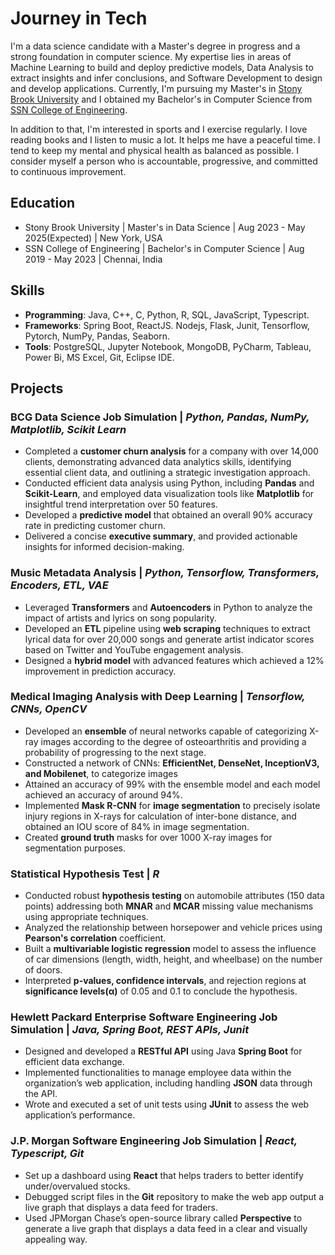 # Journey in Tech

I'm a data science candidate with a Master's degree in progress and a strong foundation in computer science. My expertise lies in areas of 
Machine Learning to build and deploy predictive models, Data Analysis to extract insights and infer conclusions, and Software Development to design and develop applications. Currently, I'm pursuing my Master's in [Stony Brook University](https://www.cs.stonybrook.edu/admissions/Graduate-Admissions-Data-Science#2) and I obtained my Bachelor's in Computer Science from [SSN College of Engineering](https://www.ssn.edu.in/college-of-engineering/computer-science-and-engineering-department-ssn-institutions/).

In addition to that, I'm interested in sports and I exercise regularly. I love reading books and I listen to music a lot. It helps me have a peaceful time. I tend to keep my mental and physical health as balanced as possible. I consider myself a person who is accountable, progressive, and committed to continuous improvement.

## Education
- Stony Brook University | Master's in Data Science | Aug 2023 - May 2025(Expected) | New York, USA
- SSN College of Engineering | Bachelor's in Computer Science | Aug 2019 - May 2023 | Chennai, India

## Skills
- **Programming**: Java, C++, C, Python, R, SQL, JavaScript, Typescript.
- **Frameworks**: Spring Boot, ReactJS. Nodejs, Flask, Junit, Tensorflow, Pytorch, NumPy, Pandas, Seaborn.
- **Tools**: PostgreSQL, Jupyter Notebook, MongoDB, PyCharm, Tableau, Power Bi, MS Excel, Git, Eclipse IDE.

## Projects
### BCG Data Science Job Simulation | _Python, Pandas, NumPy, Matplotlib, Scikit Learn_
- Completed a **customer churn analysis** for a company with over 14,000 clients, demonstrating advanced data analytics skills, identifying essential client data, and outlining a strategic investigation approach.
- Conducted efficient data analysis using Python, including **Pandas** and **Scikit-Learn**, and employed data visualization tools like **Matplotlib** for insightful trend interpretation over 50 features.
- Developed a **predictive model** that obtained an overall 90% accuracy rate in predicting customer churn.
- Delivered a concise **executive summary**, and provided actionable insights for informed decision-making.

### Music Metadata Analysis | _Python, Tensorflow, Transformers, Encoders, ETL, VAE_
- Leveraged **Transformers** and **Autoencoders** in Python to analyze the impact of artists and lyrics on song popularity.
- Developed an **ETL** pipeline using **web scraping** techniques to extract lyrical data for over 20,000 songs and generate artist indicator scores based on Twitter and YouTube engagement analysis.
- Designed a **hybrid model** with advanced features which achieved a 12% improvement in prediction accuracy.

### Medical Imaging Analysis with Deep Learning | _Tensorflow, CNNs, OpenCV_
- Developed an **ensemble** of neural networks capable of categorizing X-ray images according to the degree of osteoarthritis and providing a probability of progressing to the next stage.
- Constructed a network of CNNs: **EfficientNet, DenseNet, InceptionV3, and Mobilenet**, to categorize images
- Attained an accuracy of 99% with the ensemble model and each model achieved an accuracy of around 94%.
- Implemented **Mask R-CNN** for **image segmentation** to precisely isolate injury regions in X-rays for calculation of inter-bone distance, and obtained an IOU score of 84% in image segmentation.
- Created **ground truth** masks for over 1000 X-ray images for segmentation purposes.

### Statistical Hypothesis Test | _R_
- Conducted robust **hypothesis testing** on automobile attributes (150 data points) addressing both **MNAR** and **MCAR** missing value mechanisms using appropriate techniques.
- Analyzed the relationship between horsepower and vehicle prices using **Pearson's correlation** coefficient.
- Built a **multivariable logistic regression** model to assess the influence of car dimensions (length, width, height, and wheelbase) on the number of doors.
- Interpreted **p-values, confidence intervals**, and rejection regions at **significance levels(α)** of 0.05 and 0.1 to conclude the hypothesis.

### Hewlett Packard Enterprise Software Engineering Job Simulation | _Java, Spring Boot, REST APIs, Junit_
- Designed and developed a **RESTful API** using Java **Spring Boot** for efficient data exchange.
- Implemented functionalities to manage employee data within the organization’s web application, including handling **JSON** data through the API.
- Wrote and executed a set of unit tests using **JUnit** to assess the web application’s performance.

### J.P. Morgan Software Engineering Job Simulation | _React, Typescript, Git_
- Set up a dashboard using **React** that helps traders to better identify under/overvalued stocks.
- Debugged script files in the **Git** repository to make the web app output a live graph that displays a data feed for traders.
- Used JPMorgan Chase’s open-source library called **Perspective** to generate a live graph that displays a data feed in a clear and visually appealing way.




